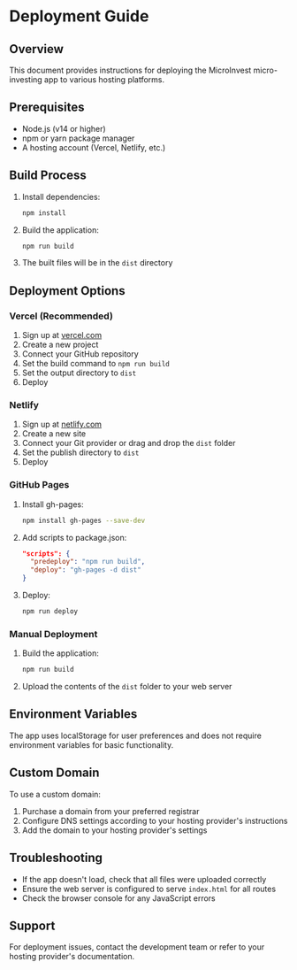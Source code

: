 # Deployment Guide

## Overview
This document provides instructions for deploying the MicroInvest micro-investing app to various hosting platforms.

## Prerequisites
- Node.js (v14 or higher)
- npm or yarn package manager
- A hosting account (Vercel, Netlify, etc.)

## Build Process
1. Install dependencies:
   ```bash
   npm install
   ```

2. Build the application:
   ```bash
   npm run build
   ```

3. The built files will be in the `dist` directory

## Deployment Options

### Vercel (Recommended)
1. Sign up at [vercel.com](https://vercel.com)
2. Create a new project
3. Connect your GitHub repository
4. Set the build command to `npm run build`
5. Set the output directory to `dist`
6. Deploy

### Netlify
1. Sign up at [netlify.com](https://netlify.com)
2. Create a new site
3. Connect your Git provider or drag and drop the `dist` folder
4. Set the publish directory to `dist`
5. Deploy

### GitHub Pages
1. Install gh-pages:
   ```bash
   npm install gh-pages --save-dev
   ```

2. Add scripts to package.json:
   ```json
   "scripts": {
     "predeploy": "npm run build",
     "deploy": "gh-pages -d dist"
   }
   ```

3. Deploy:
   ```bash
   npm run deploy
   ```

### Manual Deployment
1. Build the application:
   ```bash
   npm run build
   ```

2. Upload the contents of the `dist` folder to your web server

## Environment Variables
The app uses localStorage for user preferences and does not require environment variables for basic functionality.

## Custom Domain
To use a custom domain:
1. Purchase a domain from your preferred registrar
2. Configure DNS settings according to your hosting provider's instructions
3. Add the domain to your hosting provider's settings

## Troubleshooting
- If the app doesn't load, check that all files were uploaded correctly
- Ensure the web server is configured to serve `index.html` for all routes
- Check the browser console for any JavaScript errors

## Support
For deployment issues, contact the development team or refer to your hosting provider's documentation.